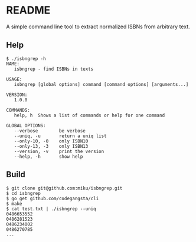 README
======

A simple command line tool to extract normalized ISBNs from arbitrary text.

Help
----

    $ ./isbngrep -h
    NAME:
       isbngrep - find ISBNs in texts

    USAGE:
       isbngrep [global options] command [command options] [arguments...]

    VERSION:
       1.0.0

    COMMANDS:
       help, h  Shows a list of commands or help for one command

    GLOBAL OPTIONS:
       --verbose        be verbose
       --uniq, -u       return a uniq list
       --only-10, -0    only ISBN10
       --only-13, -3    only ISBN13
       --version, -v    print the version
       --help, -h       show help


Build
-----

    $ git clone git@github.com:miku/isbngrep.git
    $ cd isbngrep
    $ go get github.com/codegangsta/cli
    $ make
    $ cat test.txt | ./isbngrep --uniq
    0486653552
    0486281523
    0486234002
    0486270785
    ...
